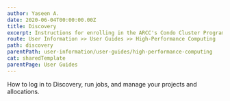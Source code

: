 ```yaml
---
author: Yaseen A.
date: 2020-06-04T00:00:00.00Z
title: Discovery
excerpt: Instructions for enrolling in the ARCC's Condo Cluster Program and subscribing to computing and storage resources.
route: User Information >> User Guides >> High-Performance Computing
path: discovery
parentPath: user-information/user-guides/high-performance-computing
cat: sharedTemplate
parentPage: User Guides
---
```

How to log in to Discovery, run jobs, and manage your projects and allocations.

